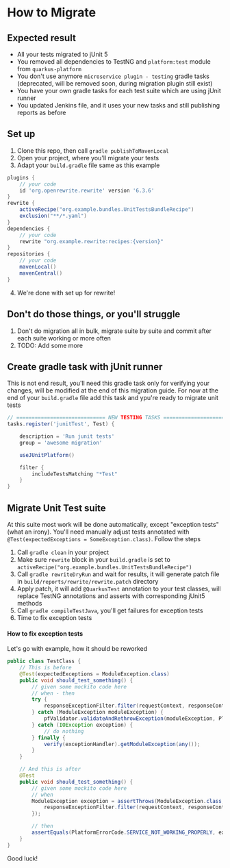 # How to Migrate

## Expected result

- All your tests migrated to jUnit 5
- You removed all dependencies to TestNG and `platform:test` module from `quarkus-platform`
- You don't use anymore `microservice plugin - testing` gradle tasks (deprecated, will be removed soon, during migration
  plugin still exist)
- You have your own gradle tasks for each test suite which are using jUnit runner
- You updated Jenkins file, and it uses your new tasks and still publishing reports as before

## Set up

1. Clone this repo, then call `gradle publishToMavenLocal`
2. Open your project, where you'll migrate your tests
3. Adapt your `build.gradle` file same as this example

```groovy
plugins {
	// your code
	id 'org.openrewrite.rewrite' version '6.3.6'
}
rewrite {
	activeRecipe("org.example.bundles.UnitTestsBundleRecipe")
	exclusion("**/*.yaml")
}
dependencies {
	// your code
	rewrite "org.example.rewrite:recipes:{version}"
}
repositories {
	// your code
	mavenLocal()
	mavenCentral()
}
```

4. We're done with set up for rewrite!

## Don't do those things, or you'll struggle

1. Don't do migration all in bulk, migrate suite by suite and commit after each suite working or more often
2. TODO: Add some more

## Create gradle task with jUnit runner

This is not end result, you'll need this gradle task only for verifying your changes, will be modified at the end of
this migration guide. For now at the end of your `build.gradle` file add this task and ypu're ready to migrate unit
tests

```groovy
// ============================= NEW TESTING TASKS =============================
tasks.register('junitTest', Test) {

	description = 'Run junit tests'
	group = 'awesome migration'

	useJUnitPlatform()

	filter {
		includeTestsMatching "*Test"
	}
}
```

## Migrate Unit Test suite

At this suite most work will be done automatically, except "exception tests" (what an irony). You'll need manually
adjust tests annotated with `@Test(expectedExceptions = SomeException.class)`. Follow the steps

1. Call `gradle clean` in your project
2. Make sure `rewrite` block in your `build.gradle` is set
   to `activeRecipe("org.example.bundles.UnitTestsBundleRecipe")`
3. Call `gradle rewriteDryRun` and wait for results, it will generate patch file
   in `build/reports/rewrite/rewrite.patch` directory
4. Apply patch, it will add `@QuarkusTest` annotation to your test classes, will replace TestNG annotations and asserts
   with corresponding jUnit5 methods
5. Call `gradle compileTestJava`, you'll get failures for exception tests
6. Time to fix exception tests

#### How to fix exception tests

Let's go with example, how it should be reworked

```java
public class TestClass {
	// This is before 
	@Test(expectedExceptions = ModuleException.class)
	public void should_test_something() {
		// given some mockito code here   
		// when - then
		try {
			responseExceptionFilter.filter(requestContext, responseContext);
		} catch (ModuleException moduleException) {
			pfValidator.validateAndRethrowException(moduleException, PlatformErrorCode.SERVICE_NOT_WORKING_PROPERLY);
		} catch (IOException exception) {
			// do nothing
		} finally {
			verify(exceptionHandler).getModuleException(any());
		}
	}

	// And this is after
	@Test
	public void should_test_something() {
		// given some mockito code here   
		// when
		ModuleException exception = assertThrows(ModuleException.class, () -> {
			responseExceptionFilter.filter(requestContext, responseContext);
		});

		// then
		assertEquals(PlatformErrorCode.SERVICE_NOT_WORKING_PROPERLY, exception.getErrorCode());
	}
}
```

Good luck! 
